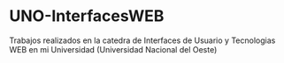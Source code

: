 # UNO-InterfacesWEB
Trabajos realizados en la catedra de Interfaces de Usuario y Tecnologias WEB en mi Universidad (Universidad Nacional del Oeste)

